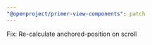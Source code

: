 ```yaml
---
"@openproject/primer-view-components": patch
---
```


Fix: Re-calculate anchored-position on scroll

